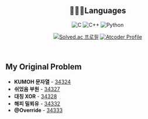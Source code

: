## <center>👨🏻‍💻Languages </center>

<center>
  
![C](https://img.shields.io/badge/C-00599C?style=for-the-badge&logo=c&logoColor=white)
![C++](https://img.shields.io/badge/C%2B%2B-00599C?style=for-the-badge&logo=c%2B%2B&logoColor=white)
![Python](https://img.shields.io/badge/Python-3776AB?style=for-the-badge&logo=python&logoColor=white)

[![Solved.ac 프로필](http://mazassumnida.wtf/api/v2/generate_badge?boj=chika)](https://solved.ac/chika)
[![Atcoder Profile](https://atcoder-badge.kro.kr?id=chika0_0)](https://atcoder.jp/users/chika0_0)
</center>
<br/

</center>

<h2>My Original Problem</h2>
<ul>
  <li><strong>KUMOH 문자열</strong> - <a href="https://www.acmicpc.net/problem/34324">34324</a></li>
  <li><strong>쉬었음 부원</strong> - <a href="https://www.acmicpc.net/problem/34327">34327</a></li>
  <li><strong>대칭 XOR</strong> - <a href="https://www.acmicpc.net/problem/34328">34328</a></li>
  <li><strong>해피 밀푀유</strong> - <a href="https://www.acmicpc.net/problem/34332">34332</a></li>
  <li><strong>@Override</strong> - <a href="https://www.acmicpc.net/problem/34333">34333</a></li>
</ul>

<!--
**seo-bo/seo-bo** is a ✨ _special_ ✨ repository because its `README.md` (this file) appears on your GitHub profile.

Here are some ideas to get you started:

- 🔭 I’m currently working on ...
- 🌱 I’m currently learning ...
- 👯 I’m looking to collaborate on ...
- 🤔 I’m looking for help with ...
- 💬 Ask me about ...
- 📫 How to reach me: ...
- 😄 Pronouns: ...
- ⚡ Fun fact: ...
-->
